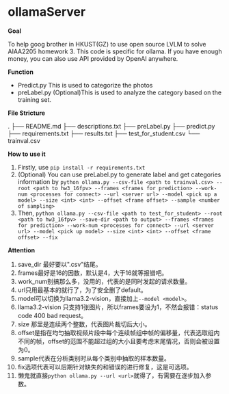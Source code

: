# ollamaServer

**Goal**

To help goog brother in HKUST(GZ) to use open source LVLM to solve AIAA2205 homework 3. This code is specific for ollama. If you have enough money, you can also use API provided by OpenAI anywhere.

**Function**

* Predict.py This is used to categorize the photos
* preLabel.py (Optional)This is used to analyze the category based on the training set.

**File Stricture**

.
├── README.md
├── descriptions.txt
├── preLabel.py
├── predict.py
├── requirements.txt
├── results.txt
├── test_for_student.csv
└── trainval.csv

**How to use it**

1. Firstly, use `pip install -r requirements.txt`
2. (Optional) You can use preLabel.py to generate label and get categories information by `python ollama.py --csv-file <path to trainval.csv> --root <path to hw3_16fpv> --frames <frames for prediction> --work-num <processes for connect> --url <server url> --model <pick up a model> --size <int> <int> --offset <frame offset> --sample <number of sampling>`
3. Then, `python ollama.py --csv-file <path to test_for_student> --root <path to hw3_16fpv> --save-dir <path to output> --frames <frames for prediction> --work-num <processes for connect> --url <server url> --model <pick up model> --size <int> <int> --offset <frame offset> --fix`

**Attention**

1. save_dir 最好要以".csv"结尾。
2. frames最好是16的因数，默认是4，大于16就等报错吧。
3. work_num别搞那么多，没用的，代表的是同时发起的请求数量。
4. url只用最基本的就行了，为了安全删了default。
5. model可以切换为llama3.2-vision，直接加上`--model <model>`。
6. llama3.2-vision 只支持1张图片，所以frames要设为1，不然会报错：status code 400 bad request。
7. size 那里是连续两个整数，代表图片裁切后大小。
8. offset是指在均匀抽取视频片段中每个连续帧组中帧的偏移量，代表选取组内不同的帧，offset的范围不能超过组的大小且要考虑末尾情况，否则会被设置为0。
9. sample代表在分析类别时从每个类别中抽取的样本数量。
10. fix选项代表可以后期针对缺失的和错误的进行修复，这是可选项。
11. 懒鬼就直接`python ollama.py --url <url>`就得了，有需要在逐步加入参数。
